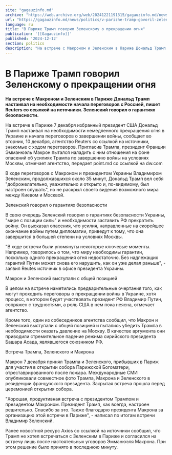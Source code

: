 ```yaml
---
site: "gagauzinfo.md"
archive: "https://web.archive.org/web/20241221191315/gagauzinfo.md/news/politics/v-parizhe-tramp-govoril-zelenskomu-o-prekraschenii-ognya"
url: "https://gagauzinfo.md/news/politics/v-parizhe-tramp-govoril-zelenskomu-o-prekraschenii-ognya"
language: ru
title: "В Париже Трамп говорил Зеленскому о прекращении огня"
publication: '[[Gagauzinfo]]'
published: '2024-12-12'
section: politics
description: "На встрече с Макроном и Зеленским в Париже Дональд Трамп настаивал на необходимости начала переговоров с Россией, пишет Reuters со ссылкой на источники. Зеленский говорил о гарантиях безопасности."
---
```


# В Париже Трамп говорил Зеленскому о прекращении огня

**На встрече с Макроном и Зеленским в Париже Дональд Трамп настаивал на необходимости начала переговоров с Россией, пишет Reuters со ссылкой на источники. Зеленский говорил о гарантиях безопасности.**

На встрече в Париже 7 декабря избранный президент США Дональд Трамп настаивал на необходимости немедленного прекращения огня в Украине и начала переговоров о завершении войны, сообщает во вторник, 10 декабря, агентство Reuters со ссылкой на источники, знакомые с ходом переговоров. Пригласив Трампа, президент Франции Эмманюэль Макрон пытался наладить с ним отношения на фоне опасений об усилиях Трампа по завершению войны на условиях Москвы, отмечает агентство, передает point.md со ссылкой на dw.com

В ходе переговоров с Макроном и президентом Украины Владимиром Зеленским, продолжавшихся около 35 минут, Дональд Трамп вел себя "доброжелательно, уважительно и открыто и, по-видимому, был настроен слушать", но не раскрыл своего видения возможного мира между Киевом и Москвой.

Зеленский говорил о гарантиях безопасности

В свою очередь Зеленский говорил о гарантиях безопасности Украины, "мире с позиции силы" и необходимости заставить РФ прекратить войну. Он высказал опасения, что усилия, направленные на скорейшее окончание войны путем дипломатии, приведут к тому, что она завершится в большей степени на условиях Москвы.

"В ходе встречи были упомянуты некоторые ключевые моменты. Например, говорилось о том, что миру необходимы гарантии, поскольку одного прекращения огня недостаточно. Без надлежащих гарантий Путин может снова его нарушить, как он уже делал раньше", - заявил Reutes источник в офисе президента Украины.

Макрон и Зеленский выступали с общей позицией

В целом на встрече наметились предварительные очертания того, как могут проходить переговоры о прекращении войны в Украине, хотя процесс, в котором будет участвовать президент РФ Владимир Путин, сопряжен с трудностями, а роль США в нем пока неясна, отмечает агентство.

Кроме того, один из собеседников агентства сообщил, что Макрон и Зеленский выступали с общей позицией и пытались убедить Трампа в необходимости оказать давление на Москву. В качестве аргумента они приводили стремительное падение режима сирийского президента Башара Асада, являвшегося союзником РФ.

Встреча Трампа, Зеленского и Макрона

Макрон 7 декабря принял Трампа и Зеленского, прибывших в Париж для участия в открытии собора Парижской Богоматери, отреставрированного после пожара. Международные СМИ опубликовали совместное фото Трампа, Макрона и Зеленского в резиденции французского президента. Закрытая встреча прошла перед церемонией открытия собора.

"Хорошая, продуктивная встреча с президентом Трампом и президентом Макроном. Президент Трамп, как всегда, настроен решительно. Спасибо за это. Также благодарю президента Макрона за организацию этой встречи в Париже", - написал по итогам встречи Владимир Зеленский.

Ранее новостной ресурс Axios со ссылкой на источники сообщил, что Трамп не хотел встречаться с Зеленским в Париже и согласился на встречу лишь после настоятельных уговоров Эмманюэля Макрона. При этом решение было принято в последнюю минуту.